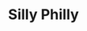 ---
pid: CH101
title: Silly Philly
location_transcription: Middle of City Hall
zipcode: '19119'
outside_phl: 
neighborhood: Mount Airy
age: '28.5'
age_range: 20-29
instagram: 
image_file_name: CH_101.jpg
proposal_transcription: |-
  Silly Philly
  [Hidden Message]
topic: Philadelphia
topic_summary: '0'
type: Bench
keywords_other: 
credit: Ned Hillstown
image_labels: 
twitter: 
facebook: 
permalink: "/monuments/ch101/"
layout: item-page
---